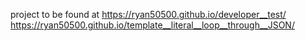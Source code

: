project to be found at https://ryan50500.github.io/developer__test/
https://ryan50500.github.io/template__literal__loop__through__JSON/


